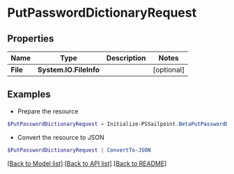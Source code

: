 # PutPasswordDictionaryRequest
## Properties

Name | Type | Description | Notes
------------ | ------------- | ------------- | -------------
**File** | **System.IO.FileInfo** |  | [optional] 

## Examples

- Prepare the resource
```powershell
$PutPasswordDictionaryRequest = Initialize-PSSailpoint.BetaPutPasswordDictionaryRequest  -File null
```

- Convert the resource to JSON
```powershell
$PutPasswordDictionaryRequest | ConvertTo-JSON
```

[[Back to Model list]](../README.md#documentation-for-models) [[Back to API list]](../README.md#documentation-for-api-endpoints) [[Back to README]](../README.md)

